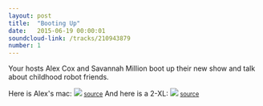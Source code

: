 ```yaml
---
layout: post
title:  "Booting Up"
date:   2015-06-19 00:00:01
soundcloud-link: /tracks/210943879
number: 1
---
```


Your hosts Alex Cox and Savannah Million boot up their new show and talk about childhood robot friends.

Here is Alex's mac:
<img src="http://lowendmac.com/wp-content/uploads/snow-white-imac-384.jpg">
<small><a href="http://lowendmac.com/wp-content/uploads/snow-white-imac-384.jpg">source</a></small>
And here is a 2-XL:
<img src="http://i.ytimg.com/vi/6Fs8vOfc1XQ/maxresdefault.jpg">
<small><a href="http://lowendmac.com/wp-content/uploads/snow-white-imac-384.jpg">source</a></small>